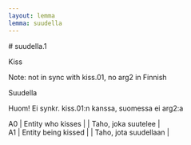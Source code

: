 ```yaml
---
layout: lemma
lemma: suudella
---
```


<div class="sense">
# <span class="sensename">suudella.1</span>

<span class="description">Kiss</span>

Note: not in sync with kiss.01, no arg2 in Finnish

<span class="description">Suudella</span>

Huom! Ei synkr. kiss.01:n kanssa, suomessa ei arg2:a

A0 | Entity who kisses |   | Taho, joka suutelee |  
A1 | Entity being kissed |   | Taho, jota suudellaan |  

</div>


